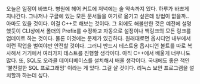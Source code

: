 오늘은 일정이 바쁘다. 병원에 헤어 커트에 저녁에는 술 약속까지 있다. 하루가 바쁘게 지나간다. 그나저나 구글에 있는 모든 문서들을 여기로 옮기고 싶은데 방법이 없을까.. 아마도 있을 것이다. 이걸 C++로 해보는 것이다. 그 외에도 해볼만한 것은 예전에 설명했듯이 CLI상에서 폴더의 Prefix를 수정하고 자동으로 설정이나 백링크의 모든 링크를 업데이트 하는 것이다. 물론 이것에는 문제가 있긴하다. 원래대로면 옵시디언 내부에서 이런 작업을 벌여야만 안전할 것이다. 그러니 반드시 테스트용 옵시디언 볼트를 따로 복사해서 거기에서 여러가지 테스트를 진행할 생각이다. 아직 C++에서 배울게 너무나도 많다. 또, SQL도 오라클 데이터베이스를 설치해서 배울 생각이다. 국내에도 좋은 책인 '불친절한 SQL 프로그래밍' 이라는 게 있다. 그걸 살 것이다. 
리눅스 보안 프로그램을 설치할까 하는데 싶다.